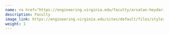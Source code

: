 ```yaml
---
name: <a href="https://engineering.virginia.edu/faculty/arsalan-heydarian" target="_blank"> Arsalan Heydarian </a>
description: Faculty
image_link: https://engineering.virginia.edu/sites/default/files/styles/faculty_headshot/public/IMG_8897.jpg?itok=AB6w8pRJ
weight: 1
---
```

